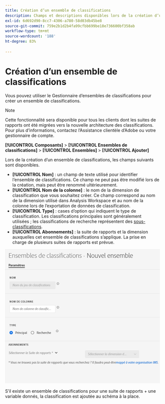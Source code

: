 ```yaml
---
title: Création d’un ensemble de classifications
description: Champs et descriptions disponibles lors de la création d’un ensemble de classifications
exl-id: 6d692d90-8cc7-4306-a780-58d03db45be8
source-git-commit: 759e2b1d2b4fa99cfbb699be18e736600bf358ab
workflow-type: tm+mt
source-wordcount: '188'
ht-degree: 83%

---
```


# Création d’un ensemble de classifications

Vous pouvez utiliser le Gestionnaire d’ensembles de classifications pour créer un ensemble de classifications.

>[!NOTE]
>
>Cette fonctionnalité sera disponible pour tous les clients dont les suites de rapports ont été migrées vers la nouvelle architecture des classifications. Pour plus d’informations, contactez l’Assistance clientèle d’Adobe ou votre gestionnaire de compte.

**[!UICONTROL Composants]** > **[!UICONTROL Ensembles de classifications]** > **[!UICONTROL Ensembles]** > **[!UICONTROL Ajouter]**

Lors de la création d’un ensemble de classifications, les champs suivants sont disponibles.

* **[!UICONTROL Nom]** : un champ de texte utilisé pour identifier l’ensemble de classifications. Ce champ ne peut pas être modifié lors de la création, mais peut être renommé ultérieurement.
* **[!UICONTROL Nom de la colonne]** : le nom de la dimension de classification que vous souhaitez créer. Ce champ correspond au nom de la dimension utilisé dans Analysis Workspace et au nom de la colonne lors de l’exportation de données de classification.
* **[!UICONTROL Type]** : cases d’option qui indiquent le type de classification. Les classifications principales sont généralement utilisées ; les classifications de recherche représentent des [sous-classifications](../c-sub-classifications.md).
* **[!UICONTROL Abonnements]** : la suite de rapports et la dimension auxquelles cet ensemble de classifications s’applique. La prise en charge de plusieurs suites de rapports est prévue.

![Création d’un ensemble de classifications](../assets/classification-set-create.png)

S’il existe un ensemble de classifications pour une suite de rapports + une variable donnés, la classification est ajoutée au schéma à la place.
